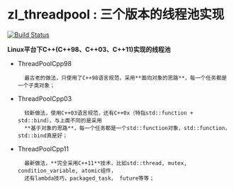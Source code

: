 # zl_threadpool : 三个版本的线程池实现

[![Build Status](https://travis-ci.org/lizhenghn123/zl_threadpool.svg?branch=master)](https://api.travis-ci.org/lizhenghn123/zl_threadpool.svg?branch=master)

**Linux平台下C++(C++98、C++03、C++11)实现的线程池**

- ThreadPoolCpp98

        最古老的做法，只使用了C++98语言规范，采用**面向对象的思路**，每一个任务都是一个子类对象；

- ThreadPoolCpp03
 
        较新做法，使用C++03语言规范，还有C++0x（特指std::function + std::bind），与上面不同的是采用
        **基于对象的思路**，每一个任务都是一个std::function对象，std::function，std::bind真是好；

- ThreadPoolCpp11

        最新做法，**完全采用C++11**技术，比如std::thread, mutex, condition_variable, atomic组件，
        还有lambda技巧，packaged_task， future等等；